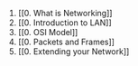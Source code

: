 1. [[0. What is Networking]]
2. [[0. Introduction to LAN]]
3. [[0. OSI Model]]
4. [[0. Packets and Frames]]
5. [[0. Extending your Network]]
